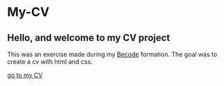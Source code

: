 # My-CV

## Hello, and welcome to my CV project
This was an exercise made during my [Becode](https://github.com/becodeorg) formation. The goal was to create a cv with html and css.

[go to my CV](https://anonymouse97.github.io/My-CV/)
